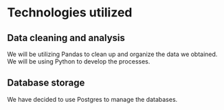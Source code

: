 # Technologies utilized
## Data cleaning and analysis
We will be utilizing Pandas to clean up and organize the data we obtained. We will be using Python to develop the processes.

## Database storage
We have decided to use Postgres to manage the databases.
